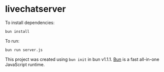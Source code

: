 # livechatserver

To install dependencies:

```bash
bun install
```

To run:

```bash
bun run server.js
```

This project was created using `bun init` in bun v1.1.1. [Bun](https://bun.sh) is a fast all-in-one JavaScript runtime.
